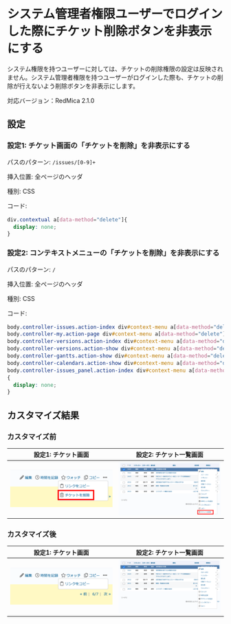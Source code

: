 # システム管理者権限ユーザーでログインした際にチケット削除ボタンを非表示にする

システム権限を持つユーザーに対しては、チケットの削除権限の設定は反映されません。システム管理者権限を持つユーザーがログインした際も、チケットの削除が行えないよう削除ボタンを非表示にします。

対応バージョン：RedMica 2.1.0

## 設定

### 設定1: チケット画面の「チケットを削除」を非表示にする

パスのパターン: `/issues/[0-9]+`

挿入位置: 全ページのヘッダ

種別: CSS

コード:

~~~ css
div.contextual a[data-method="delete"]{
  display: none;
}
~~~

### 設定2: コンテキストメニューの「チケットを削除」を非表示にする

パスのパターン: `/`

挿入位置: 全ページのヘッダ

種別: CSS

コード:

~~~ css
body.controller-issues.action-index div#context-menu a[data-method="delete"],
body.controller-my.action-page div#context-menu a[data-method="delete"],
body.controller-versions.action-index div#context-menu a[data-method="delete"],
body.controller-versions.action-show div#context-menu a[data-method="delete"],
body.controller-gantts.action-show div#context-menu a[data-method="delete"],
body.controller-calendars.action-show div#context-menu a[data-method="delete"],
body.controller-issues_panel.action-index div#context-menu a[data-method="delete"]
{
  display: none;
}
~~~


## カスタマイズ結果

### カスタマイズ前

|設定1: チケット画面|設定2: チケット一覧画面|
|---|---|
|![](before@2x.png)|![](context-menu-before@2x.png)|

### カスタマイズ後

|設定1: チケット画面|設定2: チケット一覧画面|
|---|---|
|![](after@2x.png)|![](context-menu-after@2x.png)|
